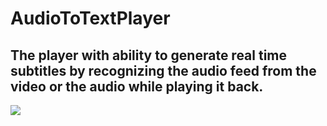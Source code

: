 # AudioToTextPlayer


## The player with ability to generate real time subtitles by recognizing the audio feed from the video or the audio while playing it back.

![](Assets/Intro.gif)

